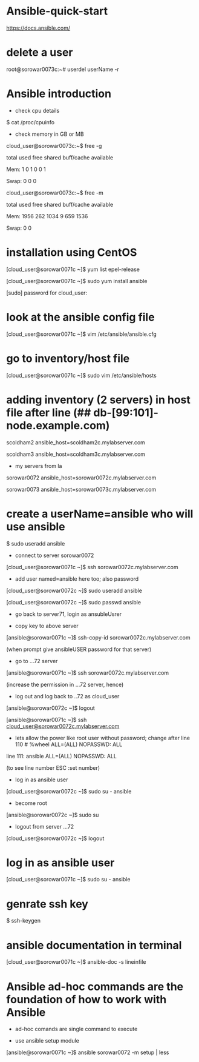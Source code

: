 # Ansible-quick-start

https://docs.ansible.com/



# delete a user 

root@sorowar0073c:~# userdel userName -r



# Ansible introduction

- check cpu details

$ cat /proc/cpuinfo

- check memory in GB or MB

cloud_user@sorowar0073c:~$ free -g

total        used        free      shared  buff/cache   available
              
Mem:              1           0           1           0           0           1

Swap:             0           0           0

cloud_user@sorowar0073c:~$ free -m


total        used        free      shared  buff/cache   available

Mem:           1956         262        1034           9         659        1536

Swap:             0           0 


# installation using CentOS 

[cloud_user@sorowar0071c ~]$ yum list epel-release

[cloud_user@sorowar0071c ~]$ sudo yum install ansible

[sudo] password for cloud_user: 


# look at the ansible config file

[cloud_user@sorowar0071c ~]$ vim /etc/ansible/ansible.cfg 


# go to inventory/host file

[cloud_user@sorowar0071c ~]$ sudo vim /etc/ansible/hosts 


# adding inventory (2 servers) in host file after line (## db-[99:101]-node.example.com)

scoldham2 ansible_host=scoldham2c.mylabserver.com

scoldham3 ansible_host=scoldham3c.mylabserver.com

- my servers from la

sorowar0072 ansible_host=sorowar0072c.mylabserver.com

sorowar0073 ansible_host=sorowar0073c.mylabserver.com


# create a userName=ansible who will use ansible

$ sudo useradd ansible



- connect to server sorowar0072

[cloud_user@sorowar0071c ~]$ ssh sorowar0072c.mylabserver.com


- add user named=ansible here too; also password

[cloud_user@sorowar0072c ~]$ sudo useradd ansible

[cloud_user@sorowar0072c ~]$ sudo passwd ansible


- go back to server71, login as ansubleUsrer


- copy key to above server 

[ansible@sorowar0071c ~]$ ssh-copy-id sorowar0072c.mylabserver.com

(when prompt give ansibleUSER password for that server)


- go to ...72 server

[ansible@sorowar0071c ~]$ ssh sorowar0072c.mylabserver.com


(increase the permission in ...72 server, hence)

- log out and log back to ..72 as cloud_user

[ansible@sorowar0072c ~]$ logout

[ansible@sorowar0071c ~]$ ssh cloud_user@sorowar0072c.mylabserver.com



- lets allow the power like root user without password; change after line 110 # %wheel        ALL=(ALL)       NOPASSWD: ALL


line 111:  ansible        ALL=(ALL)       NOPASSWD: ALL


(to see line number ESC :set number)

- log in as ansible user

[cloud_user@sorowar0072c ~]$ sudo su - ansible


- become root

[ansible@sorowar0072c ~]$ sudo su



- logout from server ...72


[cloud_user@sorowar0072c ~]$ logout


# log in as ansible user

[cloud_user@sorowar0071c ~]$ sudo su - ansible



# genrate ssh key

$ ssh-keygen



# ansible documentation in terminal

[cloud_user@sorowar0071c ~]$ ansible-doc -s lineinfile


# Ansible ad-hoc commands are the foundation of how to work with Ansible

- ad-hoc comands are single command to execute



- use ansible setup module

[ansible@sorowar0071c ~]$ ansible sorowar0072 -m setup | less






























